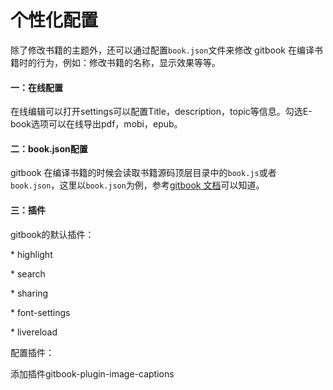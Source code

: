 # 个性化配置

除了修改书籍的主题外，还可以通过配置`book.json`文件来修改 gitbook 在编译书籍时的行为，例如：修改书籍的名称，显示效果等等。

#### 一：在线配置

在线编辑可以打开settings可以配置Title，description，topic等信息。勾选E-book选项可以在线导出pdf，mobi，epub。

#### 二：book.json配置

gitbook 在编译书籍的时候会读取书籍源码顶层目录中的`book.js`或者`book.json`，这里以`book.json`为例，参考[gitbook 文档](https://toolchain.gitbook.com/config.html)可以知道。

#### 三：插件

gitbook的默认插件：

\* highlight

\* search

\* sharing

\* font-settings

\* livereload

配置插件：

添加插件gitbook-plugin-image-captions




